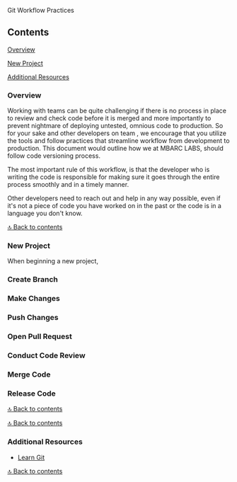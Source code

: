 Git Workflow Practices

## Contents

[Overview](#overview)

[New Project](#new-project)

[Additional Resources](#additional-resources)

### **Overview**

Working with teams can be quite challenging if there is no process in place to review and check code before it is merged and more importantly to prevent nightmare of deploying untested, omnious code to production. So for your sake and other developers on team , we encourage that you utilize the tools and follow practices that streamline workflow from development to production. This document would outline how we at MBARC LABS, should follow code versioning process. 

The most important rule of this workflow, is that the developer who is writing the code is responsible for making sure it goes through the entire process smoothly and in a timely manner.

Other developers need to reach out and help in any way possible, even if it's not a piece of code you have worked on in the past or the code is in a language you don't know.

[🔝 Back to contents](#contents)

### **New Project**

When beginning a new project,

### Create Branch
### Make Changes
### Push Changes
### Open Pull Request
### Conduct Code Review
### Merge Code
### Release Code

[🔝 Back to contents](#contents)


[🔝 Back to contents](#contents)

### **Additional Resources**

- [Learn Git](https://www.atlassian.com/git/tutorials)

[🔝 Back to contents](#contents)


